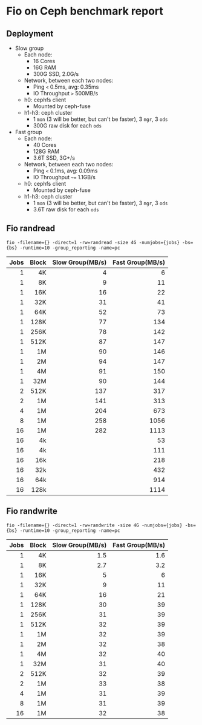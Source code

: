 # Fio on Ceph benchmark report

## Deployment
* Slow group
    * Each node:
        * 16 Cores
        * 16G RAM
        * 300G SSD, 2.0G/s
    * Network, between each two nodes:
        * Ping `<` 0.5ms, avg: 0.35ms
        * IO Throughput `>` 500MB/s
    * h0: cephfs client
        * Mounted by ceph-fuse
    * h1-h3: ceph cluster
        * 1 `mon` (3 will be better, but can't be faster), 3 `mgr`, 3 `ods`
        * 300G raw disk for each `ods`
* Fast group
    * Each node:
        * 40 Cores
        * 128G RAM
        * 3.6T SSD, 3G+/s
    * Network, between each two nodes:
        * Ping `<` 0.1ms, avg: 0.09ms
        * IO Throughput `~=` 1.1GB/s
    * h0: cephfs client
        * Mounted by ceph-fuse
    * h1-h3: ceph cluster
        * 1 `mon` (3 will be better, but can't be faster), 3 `mgr`, 3 `ods`
        * 3.6T raw disk for each `ods`


## Fio randread
```
fio -filename={} -direct=1 -rw=randread -size 4G -numjobs={jobs} -bs={bs} -runtime=10 -group_reporting -name=pc
```
| Jobs | Block | Slow Group(MB/s) | Fast Group(MB/s) |
| ---: | ----: | ---------------: | ---------------: |
|    1 |    4K |                4 |                6 |
|    1 |    8K |                9 |               11 |
|    1 |   16K |               16 |               22 |
|    1 |   32K |               31 |               41 |
|    1 |   64K |               52 |               73 |
|    1 |  128K |               77 |              134 |
|    1 |  256K |               78 |              142 |
|    1 |  512K |               87 |              147 |
|    1 |    1M |               90 |              146 |
|    1 |    2M |               94 |              147 |
|    1 |    4M |               91 |              150 |
|    1 |   32M |               90 |              144 |
|    2 |  512K |              137 |              317 |
|    2 |    1M |              141 |              313 |
|    4 |    1M |              204 |              673 |
|    8 |    1M |              258 |             1056 |
|   16 |    1M |              282 |             1113 |
|   16 |    4k |                  |               53 |
|   16 |    4k |                  |              111 |
|   16 |   16k |                  |              218 |
|   16 |   32k |                  |              432 |
|   16 |   64k |                  |              914 |
|   16 |  128k |                  |             1114 |


## Fio randwrite
```
fio -filename={} -direct=1 -rw=randwrite -size 4G -numjobs={jobs} -bs={bs} -runtime=10 -group_reporting -name=pc
```
| Jobs | Block | Slow Group(MB/s) | Fast Group(MB/s) |
| ---: | ----: | ---------------: | ---------------: |
|    1 |    4K |              1.5 |              1.6 |
|    1 |    8K |              2.7 |              3.2 |
|    1 |   16K |                5 |                6 |
|    1 |   32K |                9 |               11 |
|    1 |   64K |               16 |               21 |
|    1 |  128K |               30 |               39 |
|    1 |  256K |               31 |               39 |
|    1 |  512K |               32 |               39 |
|    1 |    1M |               32 |               39 |
|    1 |    2M |               32 |               38 |
|    1 |    4M |               32 |               40 |
|    1 |   32M |               31 |               40 |
|    2 |  512K |               32 |               39 |
|    2 |    1M |               33 |               38 |
|    4 |    1M |               31 |               39 |
|    8 |    1M |               31 |               39 |
|   16 |    1M |               32 |               38 |
